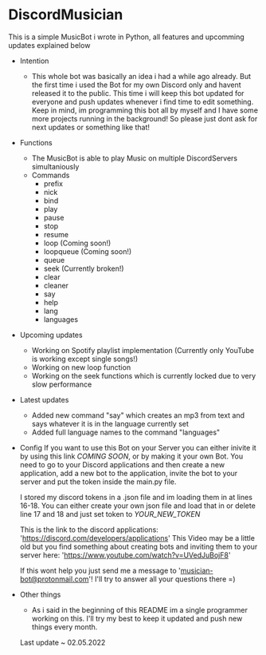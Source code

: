 # DiscordMusician
This is a simple MusicBot i wrote in Python, all features and upcomming updates explained below 

 - Intention
   -  This whole bot was basically an idea i had a while ago already.
      But the first time i used the Bot for my own Discord only and havent released it to the public.
      This time i will keep this bot updated for everyone and push updates whenever i find time to edit something.
      Keep in mind, im programming this bot all by myself and I have some more projects running in the background!
      So please just dont ask for next updates or something like that!
 

 - Functions
    - The MusicBot is able to play Music on multiple DiscordServers simultaniously
    - Commands
      -  prefix
      -  nick
      -  bind
      -  play
      -  pause
      -  stop
      -  resume
      -  loop (Coming soon!)
      -  loopqueue (Coming soon!)
      -  queue
      -  seek (Currently broken!)
      -  clear
      -  cleaner
      -  say
      -  help
      -  lang
      -  languages


-  Upcoming updates
   -  Working on Spotify playlist implementation (Currently only YouTube is working except single songs!)
   -  Working on new loop function
   -  Working on the seek functions which is currently locked due to very slow performance

-  Latest updates
   - Added new command "say" which creates an mp3 from text and says whatever it is
     in the language currently set
   - Added full language names to the command "languages"

-  Config
      If you want to use this Bot on your Server you can either inivite it by using this link *COMING SOON*,
      or by making it your own Bot. You need to go to your Discord applications and then create a new application, add
      a new bot to the application, invite the bot to your server and put the token inside the main.py file.
      
      I stored my discord tokens in a .json file and im loading them in at lines 16-18.
      You can either create your own json file and load that in or delete
      line 17 and 18 and just set token to *YOUR_NEW_TOKEN*

      This is the link to the discord applications: 'https://discord.com/developers/applications'
      This Video may be a little old but you find something about creating bots and inviting them to your server here: 'https://www.youtube.com/watch?v=UVedJuBojF8'

      If this wont help you just send me a message to 'musician-bot@protonmail.com'!
      I'll try to answer all your questions there =)


-  Other things
   -  As i said in the beginning of this README im a single programmer working on this.
      I'll try my best to keep it updated and push new things every month.

   Last update ~ 02.05.2022
